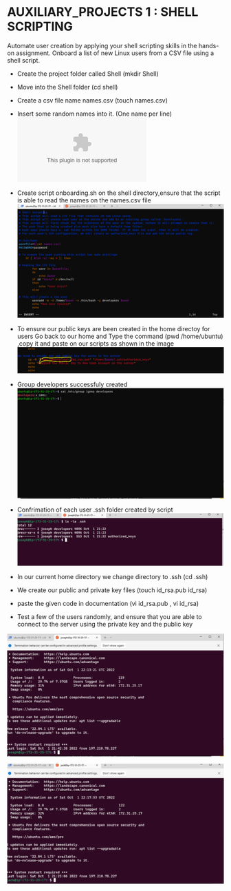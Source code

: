 # AUXILIARY_PROJECTS 1 : SHELL SCRIPTING


Automate user creation by applying your shell scripting skills in the hands-on assignment. Onboard a list of new Linux users from a CSV file using a shell script.

- Create the project folder called Shell (mkdir Shell)

- Move into the Shell folder (cd shell)

- Create a csv file name names.csv (touch names.csv)
- Insert some random names into it. (One name per line)
![names.csv](./names.csv)

- Create script onboarding.sh on the shell directory,ensure that the script is able to read the names on the names.csv file 
![onboard](./onboard%20script.PNG)

- To ensure our public keys are been created in the home directoy for users Go back to our home  and Type the command (pwd /home/ubuntu) ,copy it and paste on our scripts as shown in the image
![public](./set%20public.PNG)


- Group developers successfuly created 
![developers](./developers.PNG)

- Confrimation of each user .ssh folder created by script
![user](./user.ssh.PNG)

- In our current home directory we change directory to .ssh (cd .ssh)

- We create our public and private key files (touch id_rsa.pub id_rsa) 
- paste the given code in documentation (vi id_rsa.pub , vi id_rsa)

- Test a few of the users randomly, and ensure that you are able to connect to the server using the private key and the public key

![user](./user%201.PNG)

![user2](./user2.PNG)





